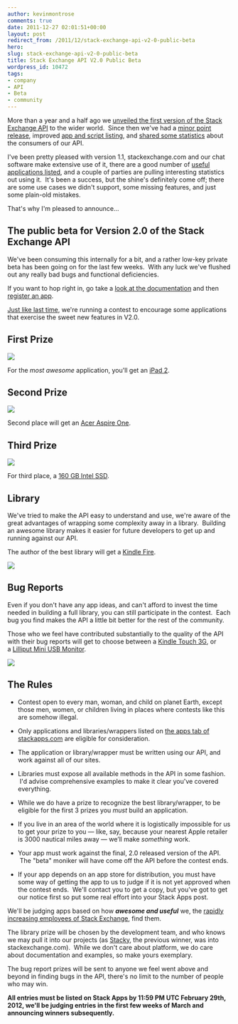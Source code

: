 ```yaml
---
author: kevinmontrose
comments: true
date: 2011-12-27 02:01:51+00:00
layout: post
redirect_from: /2011/12/stack-exchange-api-v2-0-public-beta
hero: 
slug: stack-exchange-api-v2-0-public-beta
title: Stack Exchange API V2.0 Public Beta
wordpress_id: 10472
tags:
- company
- API
- Beta
- community
---
```


More than a year and a half ago we [unveiled the first version of the Stack Exchange API](http://blog.stackoverflow.com/2010/05/stack-exchange-api-public-beta-starts/) to the wider world.  Since then we've had a [minor point release](http://blog.stackoverflow.com/2011/02/stack-exchange-api-1-1-and-improved-app-gallery/), improved [app and script listing](http://blog.stackoverflow.com/2011/02/stack-apps-and-scripts/), and [shared some statistics](http://blog.stackoverflow.com/2011/09/stack-exchange-api-usage-stats-and-api-2-0-plans/) about the consumers of our API.

I've been pretty pleased with version 1.1, stackexchange.com and our chat software make extensive use of it, there are a good number of [useful applications listed](http://stackapps.com/questions/tagged/app?sort=votes&pagesize=50), and a couple of parties are pulling interesting statistics out using it.  It's been a success, but the shine's definitely come off; there are some use cases we didn't support, some missing features, and just some plain-old mistakes.

That's why I'm pleased to announce...


## The public beta for Version 2.0 of the Stack Exchange API


We've been consuming this internally for a bit, and a rather low-key private beta has been going on for the last few weeks.  With any luck we've flushed out any really bad bugs and functional deficiencies.

If you want to hop right in, go take a [look at the documentation](https://api.stackexchange.com/docs) and then [register an app](http://stackapps.com/apps/oauth/register).

[Just like last time](http://blog.stackoverflow.com/2010/05/stack-exchange-api-contest/), we're running a contest to encourage some applications that exercise the sweet new features in V2.0.


## First Prize


[![](https://i.stack.imgur.com/HDNsH.png)](http://blog.stackoverflow.com/2011/12/stack-exchange-api-v2-0-public-beta/ipad/)

For the _most awesome_ application, you'll get an [iPad 2](http://store.apple.com/us/browse/home/shop_ipad/family/ipad).


## Second Prize


[![](https://i.stack.imgur.com/fful4.jpg)](http://blog.stackoverflow.com/2011/12/stack-exchange-api-v2-0-public-beta/acer/)

Second place will get an [Acer Aspire One](http://www.amazon.com/Acer-AO722-0473-11-6-Inch-Netbook-Espresso/dp/B005J2E2US/ref=zg_bs_1232596011_2).


## Third Prize


[![](https://i.stack.imgur.com/mUXfi.jpg)](http://blog.stackoverflow.com/2011/12/stack-exchange-api-v2-0-public-beta/ssd/)

For third place, a [160 GB Intel SSD](http://www.amazon.com/Intel-SATA-2-5-Inch-Solid-State-Drive/dp/B004UG3YU8/ref=sr_1_2?ie=UTF8&qid=1324665809&sr=8-2).


## Library


We've tried to make the API easy to understand and use, we're aware of the great advantages of wrapping some complexity away in a library.  Building an awesome library makes it easier for future developers to get up and running against our API.

The author of the best library will get a [Kindle Fire](http://www.amazon.com/gp/product/B0051VVOB2/ref=famstripe_kf).

[![](https://i.stack.imgur.com/yzTdl.jpg)](http://blog.stackoverflow.com/2011/12/stack-exchange-api-v2-0-public-beta/fire/)


## Bug Reports


Even if you don't have any app ideas, and can't afford to invest the time needed in building a full library, you can still participate in the contest.  Each bug you find makes the API a little bit better for the rest of the community.

Those who we feel have contributed substantially to the quality of the API with their bug reports will get to choose between a [Kindle Touch 3G](http://www.amazon.com/Kindle-Touch-e-Reader-Touch-Screen-3G-Special-Offers/dp/B005890G8O/ref=amb_link_359250342_5?pf_rd_m=ATVPDKIKX0DER&pf_rd_s=center-1&pf_rd_r=15X63RTEZP8M741B0NBK&pf_rd_t=101&pf_rd_p=1340226422&pf_rd_i=507846), or a [Lilliput Mini USB Monitor](http://www.thinkgeek.com/computing/usb-gadgets/c609/).

[![](https://i.stack.imgur.com/1u3bY.jpg)](http://blog.stackoverflow.com/2011/12/stack-exchange-api-v2-0-public-beta/bug-prizes-2/)




## The Rules





	
  * Contest open to every man, woman, and child on planet Earth, except those men, women, or children living in places where contests like this are somehow illegal.

	
  * Only applications and libraries/wrappers listed on [the apps tab of stackapps.com](http://stackapps.com/?tab=apps) are eligible for consideration.

	
  * The application or library/wrapper must be written using our API, and work against all of our sites.

	
  * Libraries must expose all available methods in the API in some fashion.  I'd advise comprehensive examples to make it clear you've covered everything.

	
  * While we do have a prize to recognize the best library/wrapper, to be eligible for the first 3 prizes you _must_ build an application.

	
  * If you live in an area of the world where it is logistically impossible for us to get your prize to you — like, say, because your nearest Apple retailer is 3000 nautical miles away — we’ll make _something_ work.

	
  * Your app must work against the final, 2.0 released version of the API.  The "beta" moniker will have come off the API before the contest ends.

	
  * If your app depends on an app store for distribution, you must have some way of getting the app to us to judge if it is not yet approved when the contest ends.  We'll contact you to get a copy, but you've got to get our notice first so put some real effort into your Stack Apps post.


We'll be judging apps based on how _**awesome and useful**_ we, the [rapidly increasing employees of Stack Exchange](http://stackexchange.com/about/team), find them.

The library prize will be chosen by the development team, and who knows we may pull it into our projects (as [Stacky](http://stackapps.com/questions/6/stacky-a-net-client-library-now-supports-1-1), the previous winner, was into stackexchange.com).  While we don't care about platform, we do care about documentation and examples, so make yours exemplary.

The bug report prizes will be sent to anyone we feel went above and beyond in finding bugs in the API, there's no limit to the number of people who may win.

**All entries must be listed on Stack Apps by 11:59 PM UTC February 29th, 2012, we'll be judging entries in the first few weeks of March and announcing winners subsequently.**
